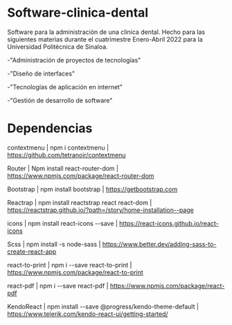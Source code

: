 # Software-clinica-dental
Software para la administración de una clinica dental. Hecho para las siguientes materias durante el cuatrimestre Enero-Abril 2022 para la Universidad Politécnica de Sinaloa.

  -"Administración de proyectos de tecnologías"
  
  -"Diseño de interfaces"
  
  -"Tecnologías de aplicación en internet"
  
  -"Gestión de desarrollo de software"

# Dependencias
contextmenu | npm i contextmenu | https://github.com/tetranoir/contextmenu

Router | Npm install react-router-dom | https://www.npmjs.com/package/react-router-dom

Bootstrap | npm install bootstrap | https://getbootstrap.com

Reactrap | npm install reactstrap react react-dom | https://reactstrap.github.io/?path=/story/home-installation--page

icons | npm install react-icons --save | https://react-icons.github.io/react-icons

Scss | npm install -s node-sass | https://www.better.dev/adding-sass-to-create-react-app

react-to-print | npm i --save react-to-print | https://www.npmjs.com/package/react-to-print

react-pdf | npm i --save react-pdf | https://www.npmjs.com/package/react-pdf

KendoReact | npm install --save @progress/kendo-theme-default | https://www.telerik.com/kendo-react-ui/getting-started/
